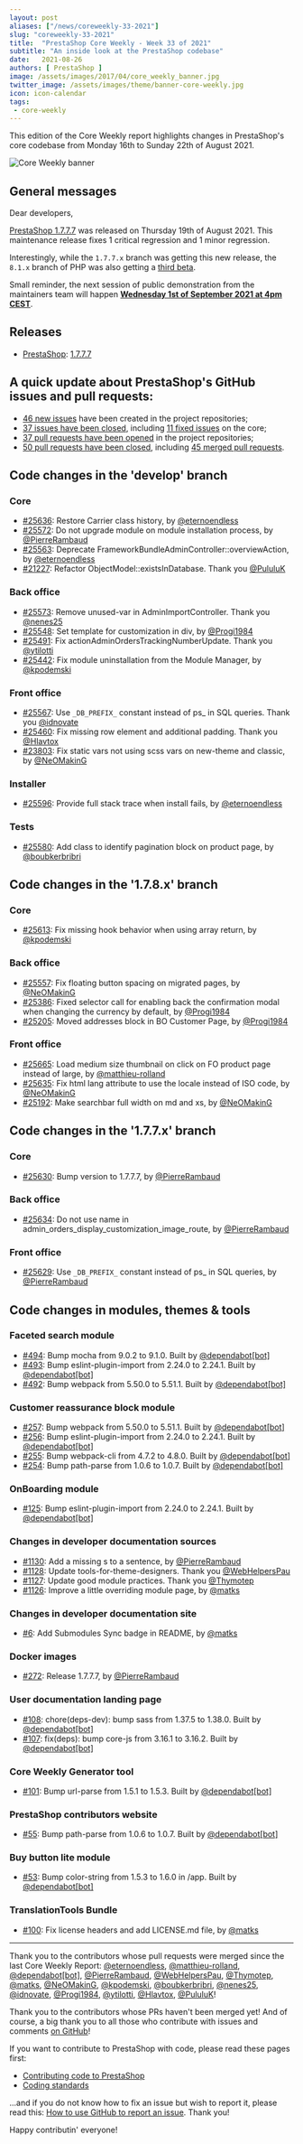 ```yaml
---
layout: post
aliases: ["/news/coreweekly-33-2021"]
slug: "coreweekly-33-2021"
title:  "PrestaShop Core Weekly - Week 33 of 2021"
subtitle: "An inside look at the PrestaShop codebase"
date:   2021-08-26
authors: [ PrestaShop ]
image: /assets/images/2017/04/core_weekly_banner.jpg
twitter_image: /assets/images/theme/banner-core-weekly.jpg
icon: icon-calendar
tags:
 - core-weekly
---
```


This edition of the Core Weekly report highlights changes in PrestaShop's core codebase from Monday 16th to Sunday 22th of August 2021.

![Core Weekly banner](/assets/images/2018/12/banner-core-weekly.jpg)

## General messages

Dear developers,

[PrestaShop 1.7.7.7](https://build.prestashop.com/news/prestashop-1-7-7-7-maintenance-release/) was released on Thursday 19th of August 2021. This maintenance release fixes 1 critical regression and 1 minor regression.

Interestingly, while the `1.7.7.x` branch was getting this new release, the `8.1.x` branch of PHP was also getting a [third beta](https://www.php.net/archive/2021.php#2021-08-19-1).

Small reminder, the next session of public demonstration from the maintainers team will happen [**Wednesday 1st of September 2021 at 4pm CEST**](https://www.youtube.com/watch?v=9oEBquMz008).


## Releases

* [PrestaShop](https://github.com/PrestaShop/PrestaShop): [1.7.7.7](https://github.com/PrestaShop/PrestaShop/releases/tag/1.7.7.7)


## A quick update about PrestaShop's GitHub issues and pull requests:

- [46 new issues](https://github.com/search?q=org%3APrestaShop+is%3Apublic++-repo%3Aprestashop%2Fprestashop.github.io++is%3Aissue+created%3A2021-08-16..2021-08-22) have been created in the project repositories;
- [37 issues have been closed](https://github.com/search?q=org%3APrestaShop+is%3Apublic++-repo%3Aprestashop%2Fprestashop.github.io++is%3Aissue+closed%3A2021-08-16..2021-08-22), including [11 fixed issues](https://github.com/search?q=org%3APrestaShop+is%3Apublic++-repo%3Aprestashop%2Fprestashop.github.io++is%3Aissue+label%3Afixed+closed%3A2021-08-16..2021-08-22) on the core;
- [37 pull requests have been opened](https://github.com/search?q=org%3APrestaShop+is%3Apublic++-repo%3Aprestashop%2Fprestashop.github.io++is%3Apr+created%3A2021-08-16..2021-08-22) in the project repositories;
- [50 pull requests have been closed](https://github.com/search?q=org%3APrestaShop+is%3Apublic++-repo%3Aprestashop%2Fprestashop.github.io++is%3Apr+closed%3A2021-08-16..2021-08-22), including [45 merged pull requests](https://github.com/search?q=org%3APrestaShop+is%3Apublic++-repo%3Aprestashop%2Fprestashop.github.io++is%3Apr+merged%3A2021-08-16..2021-08-22).



## Code changes in the 'develop' branch


### Core
* [#25636](https://github.com/PrestaShop/PrestaShop/pull/25636): Restore Carrier class history, by [@eternoendless](https://github.com/eternoendless)
* [#25572](https://github.com/PrestaShop/PrestaShop/pull/25572): Do not upgrade module on module installation process, by [@PierreRambaud](https://github.com/PierreRambaud)
* [#25563](https://github.com/PrestaShop/PrestaShop/pull/25563): Deprecate FrameworkBundleAdminController::overviewAction, by [@eternoendless](https://github.com/eternoendless)
* [#21227](https://github.com/PrestaShop/PrestaShop/pull/21227): Refactor ObjectModel::existsInDatabase. Thank you [@PululuK](https://github.com/PululuK)


### Back office
* [#25573](https://github.com/PrestaShop/PrestaShop/pull/25573): Remove unused-var in AdminImportController. Thank you [@nenes25](https://github.com/nenes25)
* [#25548](https://github.com/PrestaShop/PrestaShop/pull/25548): Set template for customization in div, by [@Progi1984](https://github.com/Progi1984)
* [#25491](https://github.com/PrestaShop/PrestaShop/pull/25491): Fix actionAdminOrdersTrackingNumberUpdate. Thank you [@ytilotti](https://github.com/ytilotti)
* [#25442](https://github.com/PrestaShop/PrestaShop/pull/25442): Fix module uninstallation from the Module Manager, by [@kpodemski](https://github.com/kpodemski)


### Front office
* [#25567](https://github.com/PrestaShop/PrestaShop/pull/25567): Use `_DB_PREFIX_` constant instead of ps_ in SQL queries. Thank you [@idnovate](https://github.com/idnovate)
* [#25460](https://github.com/PrestaShop/PrestaShop/pull/25460): Fix missing row element and additional padding. Thank you [@Hlavtox](https://github.com/Hlavtox)
* [#23803](https://github.com/PrestaShop/PrestaShop/pull/23803): Fix static vars not using scss vars on new-theme and classic, by [@NeOMakinG](https://github.com/NeOMakinG)


### Installer
* [#25596](https://github.com/PrestaShop/PrestaShop/pull/25596): Provide full stack trace when install fails, by [@eternoendless](https://github.com/eternoendless)


### Tests
* [#25580](https://github.com/PrestaShop/PrestaShop/pull/25580): Add class to identify pagination block on product page, by [@boubkerbribri](https://github.com/boubkerbribri)


## Code changes in the '1.7.8.x' branch


### Core
* [#25613](https://github.com/PrestaShop/PrestaShop/pull/25613): Fix missing hook behavior when using array return, by [@kpodemski](https://github.com/kpodemski)


### Back office
* [#25557](https://github.com/PrestaShop/PrestaShop/pull/25557): Fix floating button spacing on migrated pages, by [@NeOMakinG](https://github.com/NeOMakinG)
* [#25386](https://github.com/PrestaShop/PrestaShop/pull/25386): Fixed selector call for enabling back the confirmation modal when changing the currency by default, by [@Progi1984](https://github.com/Progi1984)
* [#25205](https://github.com/PrestaShop/PrestaShop/pull/25205): Moved addresses block in BO Customer Page, by [@Progi1984](https://github.com/Progi1984)


### Front office
* [#25665](https://github.com/PrestaShop/PrestaShop/pull/25665): Load medium size thumbnail on click on FO product page instead of large, by [@matthieu-rolland](https://github.com/matthieu-rolland)
* [#25635](https://github.com/PrestaShop/PrestaShop/pull/25635): Fix html lang attribute to use the locale instead of ISO code, by [@NeOMakinG](https://github.com/NeOMakinG)
* [#25192](https://github.com/PrestaShop/PrestaShop/pull/25192): Make searchbar full width on md and xs, by [@NeOMakinG](https://github.com/NeOMakinG)


## Code changes in the '1.7.7.x' branch


### Core
* [#25630](https://github.com/PrestaShop/PrestaShop/pull/25630): Bump version to 1.7.7.7, by [@PierreRambaud](https://github.com/PierreRambaud)


### Back office
* [#25634](https://github.com/PrestaShop/PrestaShop/pull/25634): Do not use name in admin_orders_display_customization_image_route, by [@PierreRambaud](https://github.com/PierreRambaud)


### Front office
* [#25629](https://github.com/PrestaShop/PrestaShop/pull/25629): Use `_DB_PREFIX_` constant instead of ps_ in SQL queries, by [@PierreRambaud](https://github.com/PierreRambaud)


## Code changes in modules, themes & tools


### Faceted search module
* [#494](https://github.com/PrestaShop/ps_facetedsearch/pull/494): Bump mocha from 9.0.2 to 9.1.0. Built by [@dependabot[bot]](https://github.com/apps/dependabot)
* [#493](https://github.com/PrestaShop/ps_facetedsearch/pull/493): Bump eslint-plugin-import from 2.24.0 to 2.24.1. Built by [@dependabot[bot]](https://github.com/apps/dependabot)
* [#492](https://github.com/PrestaShop/ps_facetedsearch/pull/492): Bump webpack from 5.50.0 to 5.51.1. Built by [@dependabot[bot]](https://github.com/apps/dependabot)


### Customer reassurance block module
* [#257](https://github.com/PrestaShop/blockreassurance/pull/257): Bump webpack from 5.50.0 to 5.51.1. Built by [@dependabot[bot]](https://github.com/apps/dependabot)
* [#256](https://github.com/PrestaShop/blockreassurance/pull/256): Bump eslint-plugin-import from 2.24.0 to 2.24.1. Built by [@dependabot[bot]](https://github.com/apps/dependabot)
* [#255](https://github.com/PrestaShop/blockreassurance/pull/255): Bump webpack-cli from 4.7.2 to 4.8.0. Built by [@dependabot[bot]](https://github.com/apps/dependabot)
* [#254](https://github.com/PrestaShop/blockreassurance/pull/254): Bump path-parse from 1.0.6 to 1.0.7. Built by [@dependabot[bot]](https://github.com/apps/dependabot)


### OnBoarding module
* [#125](https://github.com/PrestaShop/welcome/pull/125): Bump eslint-plugin-import from 2.24.0 to 2.24.1. Built by [@dependabot[bot]](https://github.com/apps/dependabot)


### Changes in developer documentation sources
* [#1130](https://github.com/PrestaShop/docs/pull/1130): Add a missing s to a sentence, by [@PierreRambaud](https://github.com/PierreRambaud)
* [#1128](https://github.com/PrestaShop/docs/pull/1128): Update tools-for-theme-designers. Thank you [@WebHelpersPau](https://github.com/WebHelpersPau)
* [#1127](https://github.com/PrestaShop/docs/pull/1127): Update good module practices. Thank you [@Thymotep](https://github.com/Thymotep)
* [#1126](https://github.com/PrestaShop/docs/pull/1126): Improve a little overriding module page, by [@matks](https://github.com/matks)


### Changes in developer documentation site
* [#6](https://github.com/PrestaShop/devdocs-site/pull/6): Add Submodules Sync badge in README, by [@matks](https://github.com/matks)


### Docker images
* [#272](https://github.com/PrestaShop/docker/pull/272): Release 1.7.7.7, by [@PierreRambaud](https://github.com/PierreRambaud)


### User documentation landing page
* [#108](https://github.com/PrestaShop/user-documentation-landing/pull/108): chore(deps-dev): bump sass from 1.37.5 to 1.38.0. Built by [@dependabot[bot]](https://github.com/apps/dependabot)
* [#107](https://github.com/PrestaShop/user-documentation-landing/pull/107): fix(deps): bump core-js from 3.16.1 to 3.16.2. Built by [@dependabot[bot]](https://github.com/apps/dependabot)


### Core Weekly Generator tool
* [#101](https://github.com/PrestaShop/core-weekly-generator/pull/101): Bump url-parse from 1.5.1 to 1.5.3. Built by [@dependabot[bot]](https://github.com/apps/dependabot)


### PrestaShop contributors website
* [#55](https://github.com/PrestaShop/TopContributors/pull/55): Bump path-parse from 1.0.6 to 1.0.7. Built by [@dependabot[bot]](https://github.com/apps/dependabot)


### Buy button lite module
* [#53](https://github.com/PrestaShop/ps_buybuttonlite/pull/53): Bump color-string from 1.5.3 to 1.6.0 in /app. Built by [@dependabot[bot]](https://github.com/apps/dependabot)


### TranslationTools Bundle
* [#100](https://github.com/PrestaShop/TranslationToolsBundle/pull/100): Fix license headers and add LICENSE.md file, by [@matks](https://github.com/matks)


<hr />

Thank you to the contributors whose pull requests were merged since the last Core Weekly Report: [@eternoendless](https://github.com/eternoendless), [@matthieu-rolland](https://github.com/matthieu-rolland), [@dependabot[bot]](https://github.com/apps/dependabot), [@PierreRambaud](https://github.com/PierreRambaud), [@WebHelpersPau](https://github.com/WebHelpersPau), [@Thymotep](https://github.com/Thymotep), [@matks](https://github.com/matks), [@NeOMakinG](https://github.com/NeOMakinG), [@kpodemski](https://github.com/kpodemski), [@boubkerbribri](https://github.com/boubkerbribri), [@nenes25](https://github.com/nenes25), [@idnovate](https://github.com/idnovate), [@Progi1984](https://github.com/Progi1984), [@ytilotti](https://github.com/ytilotti), [@Hlavtox](https://github.com/Hlavtox), [@PululuK](https://github.com/PululuK)!

Thank you to the contributors whose PRs haven't been merged yet! And of course, a big thank you to all those who contribute with issues and comments [on GitHub](https://github.com/PrestaShop/PrestaShop)!

If you want to contribute to PrestaShop with code, please read these pages first:

 * [Contributing code to PrestaShop](https://devdocs.prestashop.com/1.7/contribute/contribution-guidelines/)
 * [Coding standards](https://devdocs.prestashop.com/1.7/development/coding-standards/)

...and if you do not know how to fix an issue but wish to report it, please read this: [How to use GitHub to report an issue](https://devdocs.prestashop.com/1.7/contribute/contribute-reporting-issues/). Thank you!

Happy contributin' everyone!
